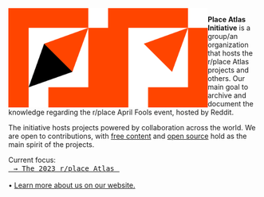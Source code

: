 <img src="https://raw.githubusercontent.com/placeAtlas/org-website/master/src/assets/logo.svg#gh-light-mode-only" align="left" width="200px">
<img src="https://raw.githubusercontent.com/placeAtlas/org-website/master/src/assets/logo-dark.svg#gh-dark-mode-only" align="left" width="200px">

**Place Atlas Initiative** is a group/an organization that hosts the r/place Atlas projects and others. Our main goal to archive and document the knowledge regarding the r/place April Fools event, hosted by Reddit.

The initiative hosts projects powered by collaboration across the world. We are open to contributions, with [free content](https://en.wikipedia.org/wiki/Free_content) and [open source](https://en.wikipedia.org/wiki/Open_source) hold as the main spirit of the projects.

Current focus: <a href="https://2023.place-atlas.stefanocoding.me/"><kbd><br />⠀→ The 2023 r/place Atlas⠀<br/><br/></kbd><a> • [Learn more about us on our website.](https://place-atlas.stefanocoding.me/)
